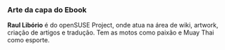 ### Arte da capa do Ebook

**Raul Libório** é do openSUSE Project, onde atua na área de wiki, artwork, criação de artigos e tradução. Tem as motos como paixão e Muay Thai como esporte.